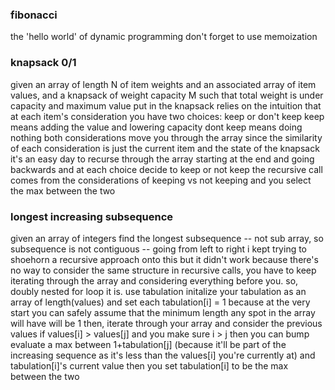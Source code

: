 ### fibonacci
the 'hello world' of dynamic programming
don't forget to use memoization

### knapsack 0/1
given an array of length N of item weights and an associated array of item values, and a knapsack of weight capacity M such that total weight is under capacity and maximum value put in the knapsack
relies on the intuition that at each item's consideration you have two choices: keep or don't keep
keep means adding the value and lowering capacity
dont keep means doing nothing
both considerations move you through the array
since the similarity of each consideration is just the current item and the state of the knapsack
it's an easy day to recurse through the array starting at the end and going backwards and at each choice decide to keep or not keep
the recursive call comes from the considerations of keeping vs not keeping and you select the max between the two

### longest increasing subsequence
given an array of integers find the longest subsequence -- not sub array, so subsequence is not contiguous -- going from left to right
i kept trying to shoehorn a recursive approach onto this but it didn't work because there's no way to consider the same structure in recursive calls, you have to keep iterating through the array and considering everything before you.  so, doubly nested for loop it is.
use tabulation
initalize your tabulation as an array of length(values) and set each tabulation[i] = 1 because at the very start you can safely assume that the minimum length any spot in the array will have will be 1
then, iterate through your array and consider the previous values
if values[i] > values[j]
and you make sure i > j
then you can bump evaluate a max between 1+tabulation[j] (because it'll be part of the increasing sequence as it's less than the values[i] you're currently at) and tabulation[i]'s current value
then you set tabulation[i] to be the max between the two
